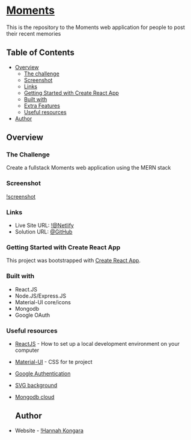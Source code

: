 # [Moments](#moments)
This is the repository to the Moments web application for people to post their recent memories

## Table of Contents
- [Overview](#overview)
  - [The challenge](#the-challenge)
  - [Screenshot](#screenshot)
  - [Links](#links)
  - [Getting Started with Create React App](#getting-started-with-create-react-app)
  - [Built with](#built-with)
  - [Extra Features](#extra-features)
  - [Useful resources](#useful-resources)
- [Author](#author)

## Overview

### The Challenge

Create a fullstack Moments web application using the MERN stack

### Screenshot

[!screenshot](tenzies-game/src/screenshots/screenshot.png)


### Links

- Live Site URL: [!@Netlify](https://tenzies-byhannah.netlify.app/)
- Solution URL: [@GitHub](https://github.com/hannahpietersen/memories)

### Getting Started with Create React App

This project was bootstrapped with [Create React App](https://github.com/facebook/create-react-app).

### Built with

- React.JS
- Node.JS/Express.JS
- Material-UI core/icons
- Mongodb
- Google OAuth

### Useful resources

- [ReactJS](https://reactjs.org/tutorial/tutorial.html) - How to set up a local development environment on your computer
- [Material-UI]([https://stackoverflow.com/questions/71743492/issue-importing-createroot-from-react-dom-client](https://mui.com/material-ui/)) - CSS for te project
- [Google Authentication](https://console.cloud.google.com/apis/credentials?project=moments-397018&supportedpurview=project)
- [SVG background](https://svgbackgrounds.com/)
- [Mongodb cloud](https://account.mongodb.com/account/login?n=%2Fv2%2F64dc92daba9d9517ed2caece%23%2Foverview) 

  ## Author

- Website - [!Hannah Kongara](https://hannahk.netlify.app/)
 
